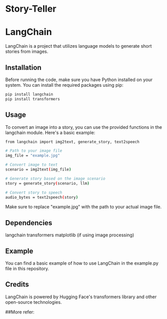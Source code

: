 # Story-Teller

# LangChain

LangChain is a project that utilizes language models to generate short stories from images.


## Installation

Before running the code, make sure you have Python installed on your system. You can install the required packages using pip:

```bash
pip install langchain
pip install transformers
```

## Usage

To convert an image into a story, you can use the provided functions in the langchain module. Here's a basic example:
```bash
from langchain import img2text, generate_story, text2speech

# Path to your image file
img_file = "example.jpg"

# Convert image to text
scenario = img2text(img_file)

# Generate story based on the image scenario
story = generate_story(scenario, llm)

# Convert story to speech
audio_bytes = text2speech(story)
````
Make sure to replace "example.jpg" with the path to your actual image file.

## Dependencies
  langchain
  transformers
  matplotlib (if using image processing)

## Example
You can find a basic example of how to use LangChain in the example.py file in this repository.

## Credits
LangChain is powered by Hugging Face's transformers library and other open-source technologies.

##More refer:

